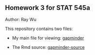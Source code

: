 ## Homework 3 for STAT 545a

Author: Ray Wu

This repository contains two files: 

- My main file for viewing: [gapminder](https://github.com/STAT545-UBC-students/hw03-rning-wu/blob/master/gapminder.md)

- The Rmd source: [gapminder-source](https://github.com/STAT545-UBC-students/hw03-rning-wu/blob/master/gapminder.Rmd)